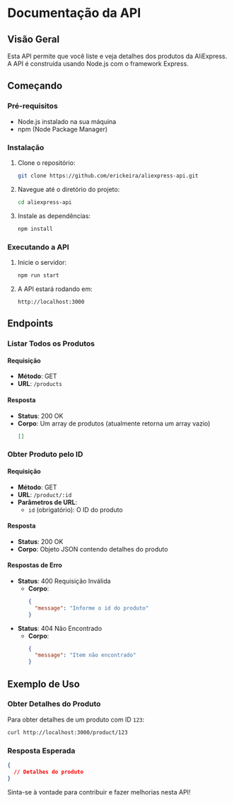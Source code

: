 # Documentação da API

## Visão Geral
Esta API permite que você liste e veja detalhes dos produtos da AliExpress. A API é construída usando Node.js com o framework Express.

## Começando

### Pré-requisitos
- Node.js instalado na sua máquina
- npm (Node Package Manager)

### Instalação
1. Clone o repositório:
    ```sh
    git clone https://github.com/erickeira/aliexpress-api.git
    ```
2. Navegue até o diretório do projeto:
    ```sh
    cd aliexpress-api
    ```
3. Instale as dependências:
    ```sh
    npm install
    ```

### Executando a API
1. Inicie o servidor:
    ```sh
    npm run start
    ```
2. A API estará rodando em:
    ```
    http://localhost:3000
    ```

## Endpoints

### Listar Todos os Produtos
#### Requisição
- **Método**: GET
- **URL**: `/products`

#### Resposta
- **Status**: 200 OK
- **Corpo**: Um array de produtos (atualmente retorna um array vazio)
    ```json
    []
    ```

### Obter Produto pelo ID
#### Requisição
- **Método**: GET
- **URL**: `/product/:id`
- **Parâmetros de URL**:
  - `id` (obrigatório): O ID do produto

#### Resposta
- **Status**: 200 OK
- **Corpo**: Objeto JSON contendo detalhes do produto

#### Respostas de Erro
- **Status**: 400 Requisição Inválida
  - **Corpo**: 
    ```json
    {
      "message": "Informe o id do produto"
    }
    ```
- **Status**: 404 Não Encontrado
  - **Corpo**: 
    ```json
    {
      "message": "Item não encontrado"
    }
    ```

## Exemplo de Uso
### Obter Detalhes do Produto
Para obter detalhes de um produto com ID `123`:
```sh
curl http://localhost:3000/product/123
```

### Resposta Esperada
```json
{
  // Detalhes do produto
}
```

Sinta-se à vontade para contribuir e fazer melhorias nesta API!
